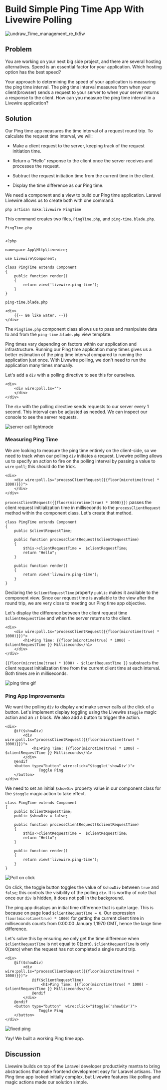 
# Build Simple Ping Time App With Livewire Polling
![undraw_Time_management_re_tk5w](https://user-images.githubusercontent.com/22311928/173588230-da0ba3fc-4a02-4661-ad1f-812bbff3de4f.png)

## Problem

You are working on your next big side project, and there are several hosting alternatives. Speed is an essential factor for your application. Which hosting option has the best speed?

Your approach to determining the speed of your application is measuring the ping time interval. The ping time interval measures from when your client(browser) sends a request to your server to when your server returns a response to the client. How can you measure the ping time interval in a Livewire application?

## Solution

Our Ping time app measures the time interval of a request round trip. To calculate the request time interval, we will: 

* Make a client request to the server, keeping track of the request initiation time.

* Return a "Hello" response to the client once the server receives and processes the request. 

* Subtract the request initiation time from the current time in the client.

* Display the time difference as our Ping time. 


We need a component and a view to build our Ping time application. Laravel Livewire allows us to create both with one command.

`php artisan make:livewire PingTime`

This command creates two files, `PingTime.php`, and `ping-time.blade.php`. 


`PingTime.php`
```

<?php

namespace App\Http\Livewire;

use Livewire\Component;

class PingTime extends Component
{
    public function render()
    {
        return view('livewire.ping-time');
    }
}

```

`ping-time.blade.php`

```
<div>
    {{-- Be like water. --}}
</div>

```

The `PingTime.php` component class allows us to pass and manipulate data to and from the `ping-time.blade.php` view template.

Ping times vary depending on factors within our application and infrastructure. Running our Ping time application many times gives us a better estimation of the ping time interval compared to running the application just once. With Livewire polling, we don't need to run the application many times manually. 

Let's add a `div` with a polling directive to see this for ourselves.


```
<div>
    <div wire:poll.1s="">
    </div>
</div>
```

The `div` with the polling directive sends requests to our server every 1 second. This interval can be adjusted as needed. We can inspect our console to see the server requests.

![server call lightmode](https://user-images.githubusercontent.com/22311928/173617550-015cba96-09ba-4aa4-882e-8560dbb693ca.gif)


### Measuring Ping Time

We are looking to measure the ping time entirely on the client-side, so we need to track when our polling `div` initiates a request. Livewire polling allows us to specify an action to fire on the polling interval by passing a value to `wire:poll`; this should do the trick.

```
<div>
    <div wire:poll.1s="processClientRequest({{floor(microtime(true) * 1000)}})">
    </div>
</div>

```

`processClientRequest({{floor(microtime(true) * 1000)}})` passes the client request initiialization time in milliseconds to the `processClientRequest` method within the component class. Let's create that method. 

```
class PingTime extends Component
{
    public $clientRequestTime;

    public function processClientRequest($clientRequestTime)
    {
        $this->clientRequestTime =  $clientRequestTime;
        return "Hello";
    }

    public function render()
    {
        return view('livewire.ping-time');
    }
}
```

Declaring the `$clientRequestTime` property `public` makes it available to the component view. Since our request time is available to the view after the round trip, we are very close to meeting our Ping time app objective.


Let's display the difference between the client request time `$clientRequestTime` and when the server returns to the client. 

```
<div>
    <div wire:poll.1s="processClientRequest({{floor(microtime(true) * 1000)}})">
        <h1>Ping Time: {{floor(microtime(true) * 1000) - $clientRequestTime }} Milliseconds</h1>
    </div>
</div>
```

`{{floor(microtime(true) * 1000) - $clientRequestTime }}` substracts the client request initialization time from the current client time at each interval. Both times are in milliseconds.

![ping time gif](https://user-images.githubusercontent.com/22311928/173629804-41bfc936-d1f0-49f6-a5cd-d47a7a632605.gif)

### Ping App Improvements

We want the polling `div` to display and make server calls at the click of a button. Let's implement display toggling using the Livewire `$toggle` magic action and an `if` block. We also add a button to trigger the action.

```
<div>
    @if($showDiv)
        <div wire:poll.1s="processClientRequest({{floor(microtime(true) * 1000)}})">
            <h1>Ping Time: {{floor(microtime(true) * 1000) - $clientRequestTime }} Milliseconds</h1>
        </div>
    @endif
    <button type="button" wire:click="$toggle('showDiv')">
               Toggle Ping
    </button>
</div>

```

We need to set an initial  `$showDiv` property value in our component class for the `$toggle` magic action to take effect.

```
class PingTime extends Component
{
    public $clientRequestTime;
    public $showDiv = false;
    
    public function processClientRequest($clientRequestTime)
    {
        $this->clientRequestTime =  $clientRequestTime;
        return "Hello";
    }

    public function render()
    {
        return view('livewire.ping-time');
    }
}
```

![Poll on click](https://user-images.githubusercontent.com/22311928/173636760-30d7bdf9-c81a-4170-a503-efc6dba9e21d.gif) 

On click, the toggle button toggles the value of `$showDiv` between `true` and `false`; this controls the visibility of the polling `div`.  It is worthy of note that once our `div` is hidden, it does not poll in the background.   


The ping app displays an initial time difference that is quite large. This is because on page load  `$clientRequestTime = 0`. Our expression `floor(microtime(true) * 1000)` for getting the current client time in milliseconds counts from 0:00:00 January 1,1970 GMT, hence the large time difference. 

Let's solve this by ensuring we only get the time difference when `$clientRequestTime` is not equal to 0(zero). `$clientRequestTime` is only 0(zero) when the request has not completed a single round trip.

```
<div>
    @if($showDiv)
        <div wire:poll.1s="processClientRequest({{floor(microtime(true) * 1000)}})">
            @if($clientRequestTime)
                <h1>Ping Time: {{floor(microtime(true) * 1000) - $clientRequestTime }} Milliseconds</h1>
            @endif
        </div>
    @endif
    <button type="button"  wire:click="$toggle('showDiv')">
               Toggle Ping
    </button>
</div>

```

![fixed ping](https://user-images.githubusercontent.com/22311928/173647182-6fe2f0cf-eb4b-4c8a-8df8-fd2dc72ff2c6.gif)

Yay! We built a working Ping time app. 


## Discussion

Livewire builds on top of the Laravel developer productivity mantra to bring abstractions that make frontend development easy for Laravel artisans. The Ping time app looked initially complex, but Livewire features like polling and magic actions made our solution simple. 

